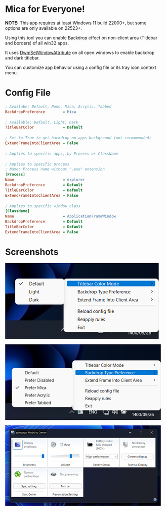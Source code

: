 # Mica for Everyone!
**NOTE:** This app requires at least Windows 11 build 22000+, but some options are only available on 22523+.

Using this tool you can enable Backdrop effect on non-client area (Titlebar and borders) of all win32 apps.

It uses [DwmSetWindowAttribute](https://docs.microsoft.com/en-us/windows/win32/api/dwmapi/nf-dwmapi-dwmsetwindowattribute)
on all open windows to enable backdrop and dark titlebar.

You can customize app behavior using a config file or its tray icon context menu.

# Config File
```ini
; Availabe: Default, None, Mica, Acrylic, Tabbed
BackdropPreference        = Mica

; Available: Default, Light, Dark
TitleBarColor             = Default

; Set to True to get backdrop on apps background (not recommended)
ExtendFrameIntoClientArea = False

; Applies to specific apps, by Process or ClassName

; Applies to specific process
; Name: Process name without ".exe" extension
[Process]
Name                      = explorer
BackdropPreference        = Default
TitleBarColor             = Default
ExtendFrameIntoClientArea = False

; Applies to specific window class
[ClassName]
Name                      = ApplicationFrameWindow
BackdropPreference        = Default
TitleBarColor             = Default
ExtendFrameIntoClientArea = False
```

# Screenshots

![Screenshot 1](Assets/1.png)

![Screenshot 2](Assets/2.png)

![Screenshot 3](Assets/3.png)
